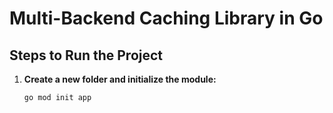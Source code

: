 # Multi-Backend Caching Library in Go

## Steps to Run the Project

1. **Create a new folder and initialize the module:**
   ```bash
   go mod init app

